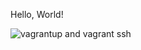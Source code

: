 Hello, World!

![vagrantup and vagrant ssh](https://user-images.githubusercontent.com/18014466/49681102-4a032e80-fa6a-11e8-9ede-fcf766175679.gif)
